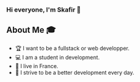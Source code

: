 ### Hi everyone, I'm Skafir 🐺 

<h2> About Me 🎓 </h2>

- 🏆 I want to be a fullstack or web developper.
- 💻 I am a student in development.
- 👯 I live in France.
- 👤 I strive to be a better development every day.

<!--
**Skafir/Skafir** is a ✨ _special_ ✨ repository because its `README.md` (this file) appears on your GitHub profile.
